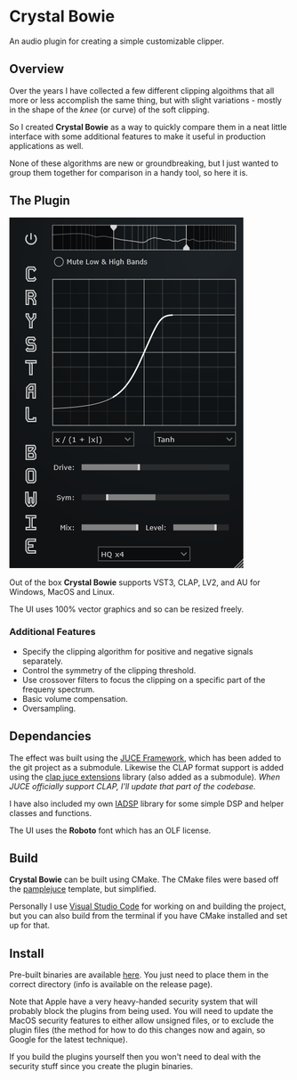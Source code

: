 # Crystal Bowie
An audio plugin for creating a simple customizable clipper.
## Overview
Over the years I have collected a few different clipping algoithms that all more or less accomplish the same thing, but with slight variations - mostly in the shape of the *knee* (or curve) of the soft clipping.

So I created __Crystal Bowie__ as a way to quickly compare them in a neat little interface with some additional features to make it useful in production applications as well.

None of these algorithms are new or groundbreaking, but I just wanted to group them together for comparison in a handy tool, so here it is.

## The Plugin

![Crystal Bowie](examples/Screenshot.png)

Out of the box __Crystal Bowie__ supports VST3, CLAP, LV2, and AU for  Windows, MacOS and Linux.

The UI uses 100% vector graphics and so can be resized freely.

### Additional Features
- Specify the clipping algorithm for positive and negative signals separately.
- Control the symmetry of the clipping threshold.
- Use crossover filters to focus the clipping on a specific part of the frequeny spectrum.
- Basic volume compensation.
- Oversampling.

## Dependancies

The effect was built using the [JUCE Framework](https://github.com/juce-framework/JUCE), which has been added to the git project as a submodule.
Likewise the CLAP format support is added using the [clap juce extensions](https://github.com/free-audio/clap-juce-extensions) library (also added as a submodule).
*When JUCE officially support CLAP, I'll update that part of the codebase.*

I have also included my own [IADSP](https://github.com/IcebreakerAudio/IADSP) library for some simple DSP and helper classes and functions.

The UI uses the __Roboto__ font which has an OLF license.

## Build

__Crystal Bowie__ can be built using CMake.
The CMake files were based off the [pamplejuce](https://github.com/sudara/pamplejuce) template, but simplified.

Personally I use [Visual Studio Code](https://code.visualstudio.com/) for working on and building the project, but you can also build from the terminal if you have CMake installed and set up for that.

## Install

Pre-built binaries are available [here](https://github.com/IcebreakerAudio/Crystal-Bowie/releases). You just need to place them in the correct directory (info is available on the release page).

Note that Apple have a very heavy-handed security system that will probably block the plugins from being used. You will need to update the MacOS security features to either allow unsigned files, or to exclude the plugin files (the method for how to do this changes now and again, so Google for the latest technique).

If you build the plugins yourself then you won't need to deal with the security stuff since you create the plugin binaries.
